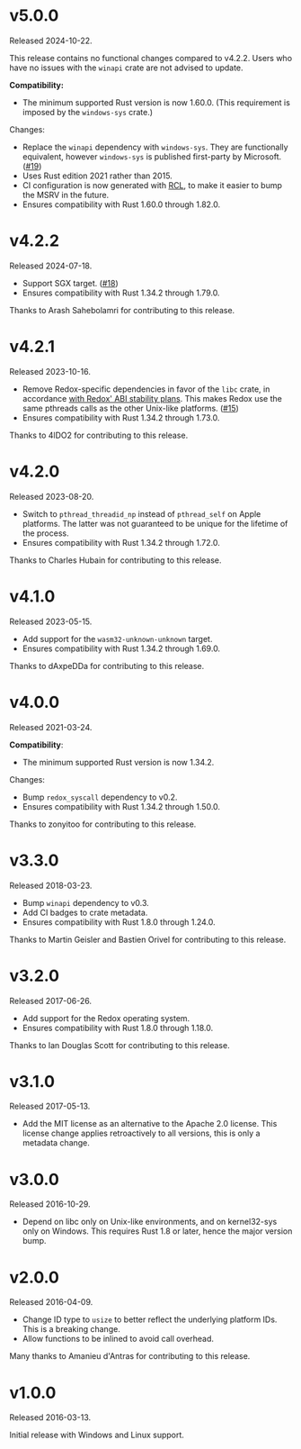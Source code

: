 # v5.0.0

Released 2024-10-22.

This release contains no functional changes compared to v4.2.2. Users who have
no issues with the `winapi` crate are not advised to update.

**Compatibility:**

 * The minimum supported Rust version is now 1.60.0.
   (This requirement is imposed by the `windows-sys` crate.)

Changes:

 * Replace the `winapi` dependency with `windows-sys`. They are functionally
   equivalent, however `windows-sys` is published first-party by Microsoft.
   ([#19][19])
 * Uses Rust edition 2021 rather than 2015.
 * CI configuration is now generated with [RCL](https://rcl-lang.org/),
   to make it easier to bump the MSRV in the future.
 * Ensures compatibility with Rust 1.60.0 through 1.82.0.

[19]: https://github.com/ruuda/thread-id/issues/19

# v4.2.2

Released 2024-07-18.

 * Support SGX target. ([#18][18])
 * Ensures compatibility with Rust 1.34.2 through 1.79.0.

Thanks to Arash Sahebolamri for contributing to this release.

[18]: https://github.com/ruuda/thread-id/pull/18

# v4.2.1

Released 2023-10-16.

 * Remove Redox-specific dependencies in favor of the `libc` crate, in
   accordance [with Redox' ABI stability plans][redox-abi]. This makes Redox
   use the same pthreads calls as the other Unix-like platforms. ([#15][15])
 * Ensures compatibility with Rust 1.34.2 through 1.73.0.

Thanks to 4lDO2 for contributing to this release.

[redox-abi]: https://redox-os.org/news/development-priorities-2023-09/
[15]: https://github.com/ruuda/thread-id/pull/15

# v4.2.0

Released 2023-08-20.

 * Switch to `pthread_threadid_np` instead of `pthread_self` on Apple platforms.
   The latter was not guaranteed to be unique for the lifetime of the process.
 * Ensures compatibility with Rust 1.34.2 through 1.72.0.

Thanks to Charles Hubain for contributing to this release.

# v4.1.0

Released 2023-05-15.

 * Add support for the `wasm32-unknown-unknown` target.
 * Ensures compatibility with Rust 1.34.2 through 1.69.0.

Thanks to dAxpeDDa for contributing to this release.

# v4.0.0

Released 2021-03-24.

**Compatibility**:

 * The minimum supported Rust version is now 1.34.2.

Changes:

 * Bump `redox_syscall` dependency to v0.2.
 * Ensures compatibility with Rust 1.34.2 through 1.50.0.

Thanks to zonyitoo for contributing to this release.

# v3.3.0

Released 2018-03-23.

 * Bump `winapi` dependency to v0.3.
 * Add CI badges to crate metadata.
 * Ensures compatibility with Rust 1.8.0 through 1.24.0.

Thanks to Martin Geisler and Bastien Orivel for contributing to this release.

# v3.2.0

Released 2017-06-26.

 * Add support for the Redox operating system.
 * Ensures compatibility with Rust 1.8.0 through 1.18.0.

Thanks to Ian Douglas Scott for contributing to this release.

# v3.1.0

Released 2017-05-13.

 * Add the MIT license as an alternative to the Apache 2.0 license. This license
   change applies retroactively to all versions, this is only a metadata change.

# v3.0.0

Released 2016-10-29.

 * Depend on libc only on Unix-like environments, and on kernel32-sys only
   on Windows. This requires Rust 1.8 or later, hence the major version
   bump.

# v2.0.0

Released 2016-04-09.

 * Change ID type to `usize` to better reflect the underlying platform IDs.
   This is a breaking change.
 * Allow functions to be inlined to avoid call overhead.

Many thanks to Amanieu d'Antras for contributing to this release.

# v1.0.0

Released 2016-03-13.

Initial release with Windows and Linux support.
